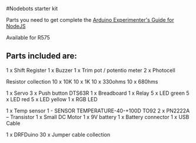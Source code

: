 #Nodebots starter kit

Parts you need to get complete the [Arduino Experimenter's Guide for NodeJS](http://node-ardx.org/)

Available for R575

## Parts included are:

1 x Shift Register
1 x Buzzer
1 x Trim pot / potentio meter
2 x Photocell

Resistor collection
 10 x 10K
 10 x 1K
 10 x 330ohms
 10 x 680hms

1 x Servo
3 x Push button DTS63R
1 x Breadboard
1 x Relay
5 x LED green
5 x LED red
5 x LED yellow
1 x RGB LED

1 x Temp sensor 1 - SENSOR TEMPERATURE-40-+100D TO92
2 x PN2222A – Transistor
1 x Small DC Motor
1 x 9V battery
1 x Battery connector
1 x USB Cable

1 x DRFDuino
30 x Jumper cable collection